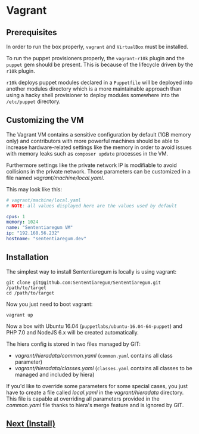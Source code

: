 # Vagrant

## Prerequisites

In order to run the box properly, ``vagrant`` and ``VirtualBox`` must be installed.

To run the puppet provisioners properly, the ``vagrant-r10k`` plugin and the ``puppet`` gem should be present.
This is because of the lifecycle driven by the ``r10k`` plugin.

``r10k`` deploys puppet modules declared in a ``Puppetfile`` will be deployed into another modules
 directory which is a more maintainable approach than using a hacky shell provisioner to deploy modules somewhere into the ``/etc/puppet`` directory.

## Customizing the VM

The Vagrant VM contains a sensitive configuration by default (1GB memory only) and contributors with more
powerful machines should be able to increase hardware-related settings like the memory in order to avoid issues with memory leaks
such as ``composer update`` processes in the VM.

Furthermore settings like the private network IP is modifiable to avoid collisions in the private network.
Those parameters can be customized in a file named *vagrant/machine/local.yaml*.

This may look like this:

``` yaml
# vagrant/machine/local.yaml
# NOTE: all values displayed here are the values used by default

cpus: 1
memory: 1024
name: "Sententiaregum VM"
ip: "192.168.56.232"
hostname: "sententiaregum.dev"
```

## Installation

The simplest way to install Sententiaregum is locally is using vagrant:

    git clone git@github.com:Sententiaregum/Sententiaregum.git /path/to/target
    cd /path/to/target

Now you just need to boot vagrant:

    vagrant up

Now a box with Ubuntu 16.04 (``puppetlabs/ubuntu-16.04-64-puppet``) and PHP 7.0 and NodeJS 6.x will be created automatically.

The hiera config is stored in two files managed by GIT:

- *vagrant/hieradata/common.yaml* (``common.yaml`` contains all class parameter)
- *vagrant/hieradata/classes.yaml* (``classes.yaml`` contains all classes to be managed and included by hiera)

If you'd like to override some parameters for some special cases,
you just have to create a file called *local.yaml* in the *vagrant/hieradata* directory.
This file is capable at overriding all parameters provided in the *common.yaml* file
thanks to hiera's merge feature and is ignored by GIT.

## [Next (Install)](https://github.com/Sententiaregum/Sententiaregum/tree/master/docs/install/install.md)
